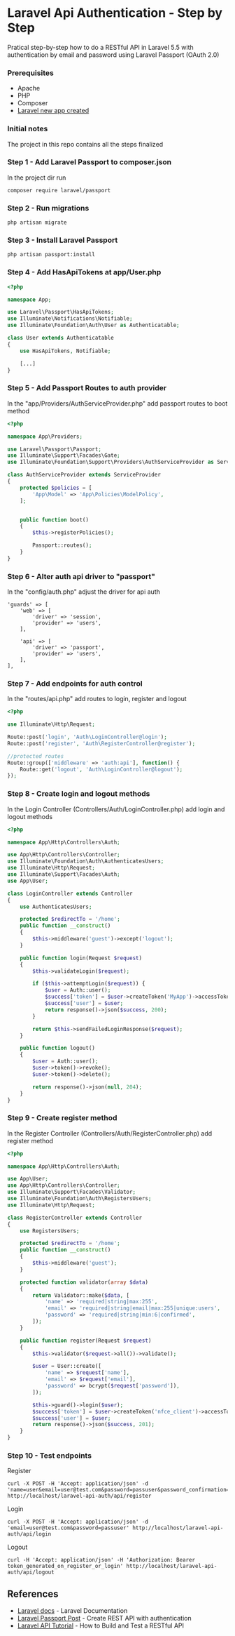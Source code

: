 # Laravel Api Authentication - Step by Step
Pratical step-by-step how to do a RESTful API in Laravel 5.5 with authentication by email and password using Laravel Passport (OAuth 2.0)

### Prerequisites
* Apache
* PHP
* Composer
* [Laravel new app created](https://github.com/cantellir/laravel-new-app)

### Initial notes
The project in this repo contains all the steps finalized

### Step 1 - Add Laravel Passport to composer.json
In the project dir run
```
composer require laravel/passport
```

### Step 2 - Run migrations
```
php artisan migrate
```

### Step 3 - Install Laravel Passport
```
php artisan passport:install
```

### Step 4 - Add HasApiTokens at app/User.php
```php
<?php

namespace App;

use Laravel\Passport\HasApiTokens;
use Illuminate\Notifications\Notifiable;
use Illuminate\Foundation\Auth\User as Authenticatable;

class User extends Authenticatable
{
    use HasApiTokens, Notifiable;

    [...]    
}
```

### Step 5 - Add Passport Routes to auth provider
In the "app/Providers/AuthServiceProvider.php" add passport routes to boot method
```php
<?php

namespace App\Providers;

use Laravel\Passport\Passport;
use Illuminate\Support\Facades\Gate;
use Illuminate\Foundation\Support\Providers\AuthServiceProvider as ServiceProvider;

class AuthServiceProvider extends ServiceProvider
{
    protected $policies = [
        'App\Model' => 'App\Policies\ModelPolicy',
    ];


    public function boot()
    {
        $this->registerPolicies();

        Passport::routes();
    }
}
```

### Step 6 - Alter auth api driver to "passport"
In the "config/auth.php" adjust the driver for api auth
```
'guards' => [
    'web' => [
        'driver' => 'session',
        'provider' => 'users',
    ],

    'api' => [
        'driver' => 'passport',
        'provider' => 'users',
    ],
],
```

### Step 7 - Add endpoints for auth control
In the "routes/api.php" add routes to login, register and logout
```php
<?php

use Illuminate\Http\Request;

Route::post('login', 'Auth\LoginController@login');
Route::post('register', 'Auth\RegisterController@register');

//protected routes
Route::group(['middleware' => 'auth:api'], function() {
    Route::get('logout', 'Auth\LoginController@logout');
});

```

### Step 8 - Create login and logout methods
In the Login Controller (Controllers/Auth/LoginController.php) add login and logout methods
```php
<?php

namespace App\Http\Controllers\Auth;

use App\Http\Controllers\Controller;
use Illuminate\Foundation\Auth\AuthenticatesUsers;
use Illuminate\Http\Request;
use Illuminate\Support\Facades\Auth;
use App\User;

class LoginController extends Controller
{
    use AuthenticatesUsers;

    protected $redirectTo = '/home';
    public function __construct()
    {
        $this->middleware('guest')->except('logout');
    }

    public function login(Request $request)
    {
        $this->validateLogin($request);

        if ($this->attemptLogin($request)) {
            $user = Auth::user();
            $success['token'] = $user->createToken('MyApp')->accessToken;
            $success['user'] = $user;
            return response()->json($success, 200);
        }

        return $this->sendFailedLoginResponse($request);
    }

    public function logout()
    {
        $user = Auth::user();
        $user->token()->revoke();
        $user->token()->delete();

        return response()->json(null, 204);        
    }
}

```

### Step 9 - Create register method
In the Register Controller (Controllers/Auth/RegisterController.php) add register method
```php
<?php

namespace App\Http\Controllers\Auth;

use App\User;
use App\Http\Controllers\Controller;
use Illuminate\Support\Facades\Validator;
use Illuminate\Foundation\Auth\RegistersUsers;
use Illuminate\Http\Request;

class RegisterController extends Controller
{
    use RegistersUsers;

    protected $redirectTo = '/home';
    public function __construct()
    {
        $this->middleware('guest');
    }

    protected function validator(array $data)
    {
        return Validator::make($data, [
            'name' => 'required|string|max:255',
            'email' => 'required|string|email|max:255|unique:users',
            'password' => 'required|string|min:6|confirmed',
        ]);
    }

    public function register(Request $request)
    {
        $this->validator($request->all())->validate();

        $user = User::create([
            'name' => $request['name'],
            'email' => $request['email'],
            'password' => bcrypt($request['password']),
        ]);

        $this->guard()->login($user);
        $success['token'] = $user->createToken('nfce_client')->accessToken;
        $success['user'] = $user;        
        return response()->json($success, 201);
    }
}

```

### Step 10 - Test endpoints
Register
```
curl -X POST -H 'Accept: application/json' -d 'name=user&email=user@test.com&password=passuser&password_confirmation=passuser' http://localhost/laravel-api-auth/api/register

```

Login
```
curl -X POST -H 'Accept: application/json' -d 'email=user@test.com&password=passuser' http://localhost/laravel-api-auth/api/login
```

Logout
```
curl -H 'Accept: application/json' -H 'Authorization: Bearer token_generated_on_register_or_login' http://localhost/laravel-api-auth/api/logout
```

## References
* [Laravel docs](https://laravel.com/docs/5.5) - Laravel Documentation
* [Laravel Passport Post](https://laravelcode.com/post/laravel-passport-create-rest-api-with-authentication) - Create REST API with authentication
* [Laravel API Tutorial](https://www.toptal.com/laravel/restful-laravel-api-tutorial) - How to Build and Test a RESTful API